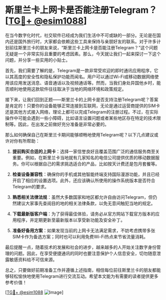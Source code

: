 # 斯里兰卡上网卡是否能注册Telegram？[[TG💪+ @esim1088](https://t.me/s/esim1088)]

在当今数字化时代，社交软件已经成为我们生活中不可或缺的一部分。无论是在国内还是国外旅行时，大家都会依赖这些工具来保持与亲朋好友的联系。对于许多计划前往斯里兰卡的朋友来说，“斯里兰卡上网卡是否能注册Telegram？”这个问题无疑是一个非常实际且重要的考虑因素。那么，今天就让我们一起来探讨一下这个问题，并分享一些实用的小贴士。

首先，我们需要了解的是，Telegram是一款非常受欢迎的即时通讯应用程序，它以其高度的安全性和隐私保护功能而闻名。用户可以通过Wi-Fi或移动数据网络使用该应用发送消息、语音通话以及视频通话等。然而，当我们身处异国他乡时，能否顺利地使用这款软件往往取决于当地的网络环境和政策规定。

接下来，让我们回到正题——斯里兰卡的上网卡是否支持注册Telegram呢？答案是肯定的！只要你的设备能够正常连接到互联网，无论是通过运营商提供的SIM卡还是其他方式接入网络，理论上都可以完成Telegram的注册过程。不过，在实际操作中可能会遇到一些小障碍，比如语言设置问题或者某些地区存在特定的技术限制等。因此，在出发之前做好充分准备是非常必要的。

那么如何确保自己在斯里兰卡期间能够顺畅地使用Telegram呢？以下几点建议或许对你有所帮助：

1. **提前购买合适的上网卡**：选择一家信誉良好且覆盖范围广泛的通信服务商至关重要。例如，在斯里兰卡当地就有几家知名的电信公司提供优质的移动数据服务。你可以根据自己的需求挑选适合的产品，比如按天计费还是包月套餐等。
   
2. **检查设备兼容性**：确保你的手机或其他智能终端支持国际漫游功能，并且已经开启了相应的设置选项。此外，还应该确认所使用的操作系统版本是否符合Telegram的要求。

3. **熟悉相关法律法规**：虽然大多数国家和地区都允许自由访问Telegram，但仍然建议大家事先查阅目的地的相关法律条款，以免无意间触犯当地的规定。

4. **下载最新版客户端**：为了获得最佳体验，请务必从官方网站下载官方版本的应用程序，并定期更新至最新版本以享受新功能及安全补丁。

5. **准备好备用方案**：如果发现当前的上网卡无法满足需求，不妨考虑携带多张SIM卡作为备选方案；同时也可以利用免费Wi-Fi热点来节省流量消耗。

最后提醒一点，随着技术的发展和社会的进步，越来越多的人开始关注数字身份管理的问题。因此，在享受便捷通讯的同时也要注意保护个人信息安全，切勿随意泄露敏感资料给不可信来源。

总之，只要做好前期准备工作并遵循上述指南，相信每位前往斯里兰卡的朋友都能够轻松愉快地使用Telegram进行交流互动。希望本文能为有需要的读者提供更多参考价值！

[[TG💪+ @esim1088](https://t.me/s/esim1088) ![Image](https://i.postimg.cc/4NQfJmqS/Snipaste-2025-05-13-00-14-12.png)]